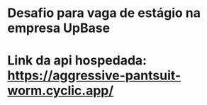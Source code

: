 # Desafio para vaga de estágio na empresa UpBase

# Link da api hospedada: https://aggressive-pantsuit-worm.cyclic.app/
